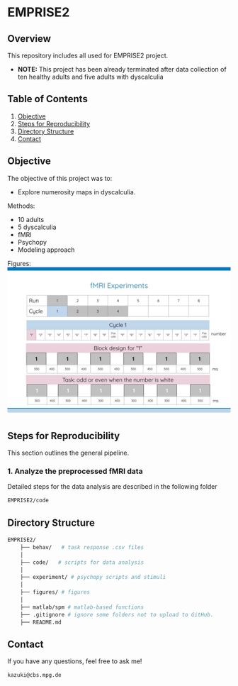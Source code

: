 # EMPRISE2

## Overview

This repository includes all used for EMPRISE2 project.
- **NOTE:** This project has been already terminated after data collection of ten healthy adults and five adults with dyscalculia

## Table of Contents

1. [Objective](#objective)
2. [Steps for Reproducibility](#steps-for-reproducibility)
3. [Directory Structure](#directory-structure)
4. [Contact](#contact)


## Objective

The objective of this project was to:
- Explore numerosity maps in dyscalculia.

Methods:
- 10 adults
- 5 dyscalculia
- fMRI
- Psychopy
- Modeling approach

Figures:
![Stimuli](figures/exp_figure.jpg)

## Steps for Reproducibility

This section outlines the general pipeline.

### 1. Analyze the preprocessed fMRI data
Detailed steps for the data analysis are described in the following folder
```bash
EMPRISE2/code
```

## Directory Structure
```bash
EMPRISE2/
    ├── behav/   # task response .csv files
    │
    ├── code/   # scripts for data analysis 
    │
    ├── experiment/ # psychopy scripts and stimuli
    │
    ├── figures/ # figures
    │
    ├── matlab/spm # matlab-based functions 
    ├── .gitignore # ignore some folders not to upload to GitHub.
    ├── README.md
```

## Contact
If you have any questions, feel free to ask me!
 ```bash
kazuki@cbs.mpg.de
 ```